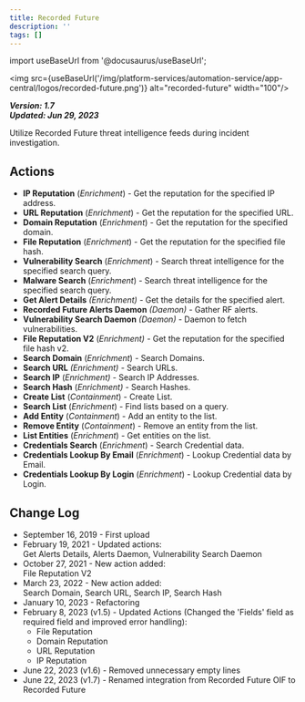 ```yaml
---
title: Recorded Future
description: ''
tags: []
---
```

import useBaseUrl from '@docusaurus/useBaseUrl';

<img src={useBaseUrl('/img/platform-services/automation-service/app-central/logos/recorded-future.png')} alt="recorded-future" width="100"/>

***Version: 1.7  
Updated: Jun 29, 2023***

Utilize Recorded Future threat intelligence feeds during incident investigation.

## Actions

* **IP Reputation** (*Enrichment*) - Get the reputation for the specified IP address.
* **URL Reputation** (*Enrichment*) - Get the reputation for the specified URL.
* **Domain Reputation** (*Enrichment*) - Get the reputation for the specified domain.
* **File Reputation** (*Enrichment*) - Get the reputation for the specified file hash.
* **Vulnerability Search** (*Enrichment*) - Search threat intelligence for the specified search query.
* **Malware Search** (*Enrichment*) - Search threat intelligence for the specified search query.
* **Get Alert Details** *(Enrichment)* - Get the details for the specified alert.
* **Recorded Future Alerts Daemon** *(Daemon)* - Gather RF alerts.
* **Vulnerability Search Daemon** *(Daemon)* - Daemon to fetch vulnerabilities.
* **File Reputation V2** (*Enrichment)* - Get the reputation for the specified file hash v2.
* **Search Domain** (*Enrichment*) - Search Domains.
* **Search URL** *(Enrichment)* - Search URLs.
* **Search IP** (*Enrichment)* - Search IP Addresses.
* **Search Hash** (*Enrichment)* - Search Hashes.
* **Create List** (*Containment*) - Create List.
* **Search List** (*Enrichment*) - Find lists based on a query.
* **Add Entity** (*Containment*) - Add an entity to the list.
* **Remove Entity** (*Containment*) - Remove an entity from the list.
* **List Entities** (*Enrichment*) - Get entities on the list.
* **Credentials Search** (*Enrichment*) - Search Credential data.
* **Credentials Lookup By Email** (*Enrichment*) - Lookup Credential data by Email.
* **Credentials Lookup By Login** (*Enrichment*) - Lookup Credential data by Login.

## Change Log

* September 16, 2019 - First upload
* February 19, 2021 - Updated actions:   
Get Alerts Details, Alerts Daemon, Vulnerability Search Daemon
* October 27, 2021 - New action added:   
File Reputation V2
* March 23, 2022 - New action added:   
Search Domain, Search URL, Search IP, Search Hash
* January 10, 2023 - Refactoring
* February 8, 2023 (v1.5) - Updated Actions (Changed the 'Fields' field as required field and improved error handling):
	+ File Reputation
	+ Domain Reputation
	+ URL Reputation
	+ IP Reputation
* June 22, 2023 (v1.6) - Removed unnecessary empty lines
* June 22, 2023 (v1.7) - Renamed integration from Recorded Future OIF to Recorded Future
